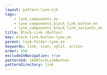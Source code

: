 ```yaml
---
layout: pattern-lyne.njk
tags: 
    - lyne_components_en
    - lyne_components_block_link_button_en
    - lyne_components_block_link_variants_en
title: Block-Link (Button)
key: block-link-button-lyne_en
parent: link-folder-lyne_en
keywords: link, icon, split, action
order: 350
excludeInNavigation: true
patternId: sbbBlockLinkButton
patternDirectory: link
---
```


